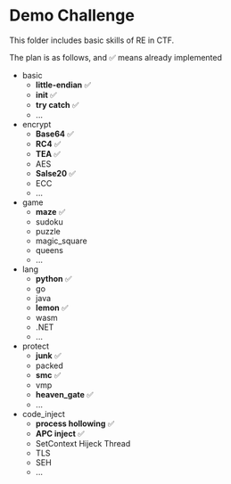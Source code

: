 # Demo Challenge

This folder includes basic skills of RE in CTF.

The plan is as follows, and :white_check_mark: means already implemented

- basic
  - **little-endian** :white_check_mark:
  - **init** :white_check_mark:
  - **try catch** :white_check_mark:
  - ...
- encrypt
  - **Base64** :white_check_mark:
  - **RC4** :white_check_mark:
  - **TEA** :white_check_mark:
  - AES
  - **Salse20** :white_check_mark:
  - ECC
  - ...
- game
  - **maze** :white_check_mark:
  - sudoku
  - puzzle
  - magic_square
  - queens
  - ...
- lang
  - **python** :white_check_mark:
  - go
  - java
  - **lemon** :white_check_mark:
  - wasm
  - .NET
  - ...
- protect
  - **junk** :white_check_mark:
  - packed
  - **smc** :white_check_mark:
  - vmp
  - **heaven_gate** :white_check_mark:
  - ...
- code_inject
  - **process hollowing** :white_check_mark:
  - **APC inject** :white_check_mark:
  - SetContext Hijeck Thread
  - TLS
  - SEH
  - ...
